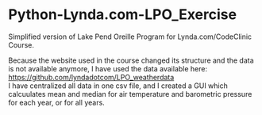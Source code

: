 # Python-Lynda.com-LPO_Exercise
Simplified version of Lake Pend Oreille Program for Lynda.com/CodeClinic Course.  

Because the website used in the course changed its structure and the data is not available anymore, I have used the data available here: https://github.com/lyndadotcom/LPO_weatherdata  
I have centralized all data in one csv file, and I created a GUI which calcuulates mean and median for air temperature and barometric pressure for each year, or for all years.
